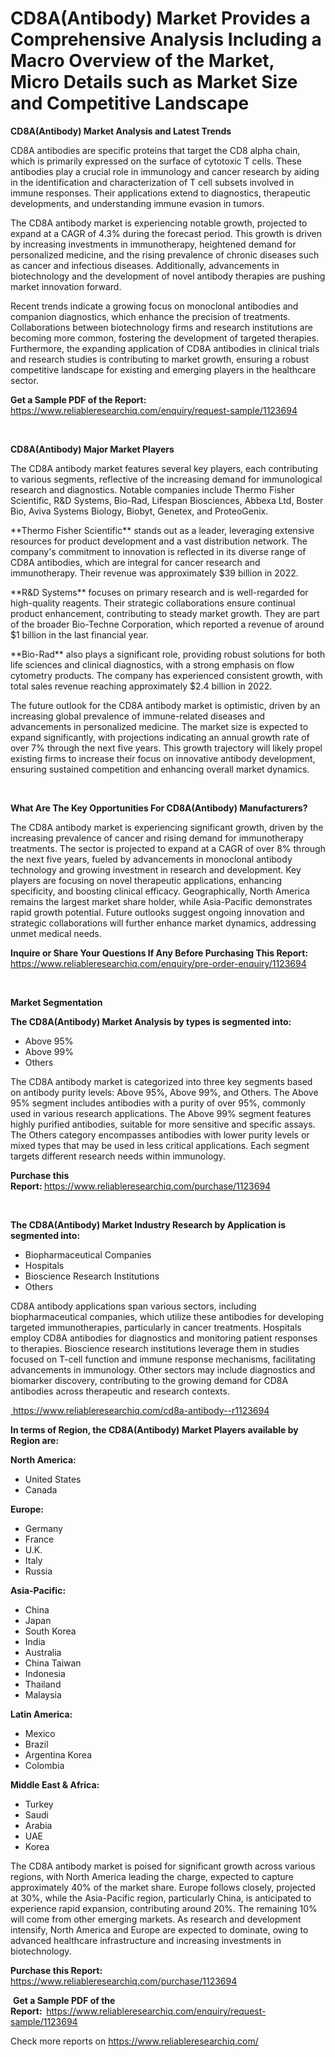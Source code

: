 <p><h1>CD8A(Antibody) Market Provides a Comprehensive Analysis Including a Macro Overview of the Market, Micro Details such as Market Size and Competitive Landscape</h1></p><p><strong>CD8A(Antibody) Market Analysis and Latest Trends</strong></p>
<p><p>CD8A antibodies are specific proteins that target the CD8 alpha chain, which is primarily expressed on the surface of cytotoxic T cells. These antibodies play a crucial role in immunology and cancer research by aiding in the identification and characterization of T cell subsets involved in immune responses. Their applications extend to diagnostics, therapeutic developments, and understanding immune evasion in tumors.</p><p>The CD8A antibody market is experiencing notable growth, projected to expand at a CAGR of 4.3% during the forecast period. This growth is driven by increasing investments in immunotherapy, heightened demand for personalized medicine, and the rising prevalence of chronic diseases such as cancer and infectious diseases. Additionally, advancements in biotechnology and the development of novel antibody therapies are pushing market innovation forward.</p><p>Recent trends indicate a growing focus on monoclonal antibodies and companion diagnostics, which enhance the precision of treatments. Collaborations between biotechnology firms and research institutions are becoming more common, fostering the development of targeted therapies. Furthermore, the expanding application of CD8A antibodies in clinical trials and research studies is contributing to market growth, ensuring a robust competitive landscape for existing and emerging players in the healthcare sector.</p></p>
<p><strong>Get a Sample PDF of the Report:&nbsp;</strong> <a href="https://www.reliableresearchiq.com/enquiry/request-sample/1123694?utm_campaign=2238&utm_medium=2&utm_source=Github&utm_content=ia&utm_term=03032025&utm_id=cd8aantibody">https://www.reliableresearchiq.com/enquiry/request-sample/1123694</a></p>
<p>&nbsp;</p>
<p><strong>CD8A(Antibody) Major Market Players</strong></p>
<p><p>The CD8A antibody market features several key players, each contributing to various segments, reflective of the increasing demand for immunological research and diagnostics. Notable companies include Thermo Fisher Scientific, R&D Systems, Bio-Rad, Lifespan Biosciences, Abbexa Ltd, Boster Bio, Aviva Systems Biology, Biobyt, Genetex, and ProteoGenix.</p><p>**Thermo Fisher Scientific** stands out as a leader, leveraging extensive resources for product development and a vast distribution network. The company's commitment to innovation is reflected in its diverse range of CD8A antibodies, which are integral for cancer research and immunotherapy. Their revenue was approximately $39 billion in 2022.</p><p>**R&D Systems** focuses on primary research and is well-regarded for high-quality reagents. Their strategic collaborations ensure continual product enhancement, contributing to steady market growth. They are part of the broader Bio-Techne Corporation, which reported a revenue of around $1 billion in the last financial year.</p><p>**Bio-Rad** also plays a significant role, providing robust solutions for both life sciences and clinical diagnostics, with a strong emphasis on flow cytometry products. The company has experienced consistent growth, with total sales revenue reaching approximately $2.4 billion in 2022.</p><p>The future outlook for the CD8A antibody market is optimistic, driven by an increasing global prevalence of immune-related diseases and advancements in personalized medicine. The market size is expected to expand significantly, with projections indicating an annual growth rate of over 7% through the next five years. This growth trajectory will likely propel existing firms to increase their focus on innovative antibody development, ensuring sustained competition and enhancing overall market dynamics.</p></p>
<p>&nbsp;</p>
<p><strong>What Are The Key Opportunities For CD8A(Antibody) Manufacturers?</strong></p>
<p><p>The CD8A antibody market is experiencing significant growth, driven by the increasing prevalence of cancer and rising demand for immunotherapy treatments. The sector is projected to expand at a CAGR of over 8% through the next five years, fueled by advancements in monoclonal antibody technology and growing investment in research and development. Key players are focusing on novel therapeutic applications, enhancing specificity, and boosting clinical efficacy. Geographically, North America remains the largest market share holder, while Asia-Pacific demonstrates rapid growth potential. Future outlooks suggest ongoing innovation and strategic collaborations will further enhance market dynamics, addressing unmet medical needs.</p></p>
<p><strong>Inquire or Share Your Questions If Any Before Purchasing This Report:</strong> <a href="https://www.reliableresearchiq.com/enquiry/pre-order-enquiry/1123694?utm_campaign=2238&utm_medium=2&utm_source=Github&utm_content=ia&utm_term=03032025&utm_id=cd8aantibody">https://www.reliableresearchiq.com/enquiry/pre-order-enquiry/1123694</a></p>
<p>&nbsp;</p>
<p><strong>Market Segmentation</strong></p>
<p><strong>The CD8A(Antibody) Market Analysis by types is segmented into:</strong></p>
<p><ul><li>Above 95%</li><li>Above 99%</li><li>Others</li></ul></p>
<p><p>The CD8A antibody market is categorized into three key segments based on antibody purity levels: Above 95%, Above 99%, and Others. The Above 95% segment includes antibodies with a purity of over 95%, commonly used in various research applications. The Above 99% segment features highly purified antibodies, suitable for more sensitive and specific assays. The Others category encompasses antibodies with lower purity levels or mixed types that may be used in less critical applications. Each segment targets different research needs within immunology.</p></p>
<p><strong>Purchase this Report:&nbsp;</strong><a href="https://www.reliableresearchiq.com/purchase/1123694?utm_campaign=2238&utm_medium=2&utm_source=Github&utm_content=ia&utm_term=03032025&utm_id=cd8aantibody">https://www.reliableresearchiq.com/purchase/1123694</a></p>
<p>&nbsp;</p>
<p><strong>The CD8A(Antibody) Market Industry Research by Application is segmented into:</strong></p>
<p><ul><li>Biopharmaceutical Companies</li><li>Hospitals</li><li>Bioscience Research Institutions</li><li>Others</li></ul></p>
<p><p>CD8A antibody applications span various sectors, including biopharmaceutical companies, which utilize these antibodies for developing targeted immunotherapies, particularly in cancer treatments. Hospitals employ CD8A antibodies for diagnostics and monitoring patient responses to therapies. Bioscience research institutions leverage them in studies focused on T-cell function and immune response mechanisms, facilitating advancements in immunology. Other sectors may include diagnostics and biomarker discovery, contributing to the growing demand for CD8A antibodies across therapeutic and research contexts.</p></p>
<p><a href="https://www.reliableresearchiq.com/cd8a-antibody--r1123694?utm_campaign=2238&utm_medium=2&utm_source=Github&utm_content=ia&utm_term=03032025&utm_id=cd8aantibody">&nbsp;https://www.reliableresearchiq.com/cd8a-antibody--r1123694</a></p>
<p><strong>In terms of Region, the CD8A(Antibody) Market Players available by Region are:</strong></p>
<p>
    <p> <strong> North America: </strong>
        <ul>
            <li>United States</li>
            <li>Canada</li>
        </ul>
        </p> 
    <p> <strong> Europe: </strong>
        <ul>
            <li>Germany</li>
            <li>France</li>
            <li>U.K.</li>
            <li>Italy</li>
            <li>Russia</li>
        </ul>
        </p> 
    <p> <strong> Asia-Pacific: </strong>
        <ul>
            <li>China</li>
            <li>Japan</li>
            <li>South Korea</li>
            <li>India</li>
            <li>Australia</li>
            <li>China Taiwan</li>
            <li>Indonesia</li>
            <li>Thailand</li>
            <li>Malaysia</li>
        </ul>
        </p> 
    <p> <strong> Latin America: </strong>
        <ul>
            <li>Mexico</li>
            <li>Brazil</li>
            <li>Argentina Korea</li>
            <li>Colombia</li>
        </ul>
        </p> 
    <p> <strong> Middle East & Africa: </strong>
        <ul>
            <li>Turkey</li>
            <li>Saudi</li>
            <li>Arabia</li>
            <li>UAE</li>
            <li>Korea</li>
        </ul>
    </p>
    </p>
<p><p>The CD8A antibody market is poised for significant growth across various regions, with North America leading the charge, expected to capture approximately 40% of the market share. Europe follows closely, projected at 30%, while the Asia-Pacific region, particularly China, is anticipated to experience rapid expansion, contributing around 20%. The remaining 10% will come from other emerging markets. As research and development intensify, North America and Europe are expected to dominate, owing to advanced healthcare infrastructure and increasing investments in biotechnology.</p></p>
<p><strong>Purchase this Report: </strong><a href="https://www.reliableresearchiq.com/purchase/1123694?utm_campaign=2238&utm_medium=2&utm_source=Github&utm_content=ia&utm_term=03032025&utm_id=cd8aantibody">https://www.reliableresearchiq.com/purchase/1123694</a></p>
<p>&nbsp;<strong>Get a Sample PDF of the Report:&nbsp;&nbsp;</strong><a href="https://www.reliableresearchiq.com/enquiry/request-sample/1123694?utm_campaign=2238&utm_medium=2&utm_source=Github&utm_content=ia&utm_term=03032025&utm_id=cd8aantibody">https://www.reliableresearchiq.com/enquiry/request-sample/1123694</a></p>
<p><strong></strong></p>
<p>Check more reports on <a href="https://www.reliableresearchiq.com/?utm_campaign=2238&utm_medium=2&utm_source=Github&utm_content=ia&utm_term=03032025&utm_id=cd8aantibody">https://www.reliableresearchiq.com/</a></p>